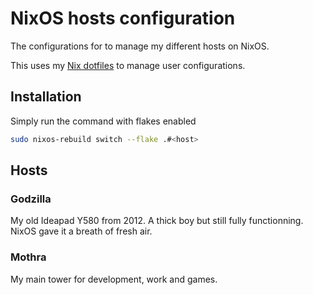 # NixOS hosts configuration
The configurations for to manage my different hosts on NixOS.

This uses my [Nix dotfiles](https://github.com/xgroleau/nix-dotfiles) to manage user configurations.

## Installation

Simply run the command with flakes enabled
 ```sh
 sudo nixos-rebuild switch --flake .#<host>
 ``` 

## Hosts

### Godzilla
My old Ideapad Y580 from 2012. A thick boy but still fully functionning. NixOS gave it a breath of fresh air. 

### Mothra
My main tower for development, work and games.
